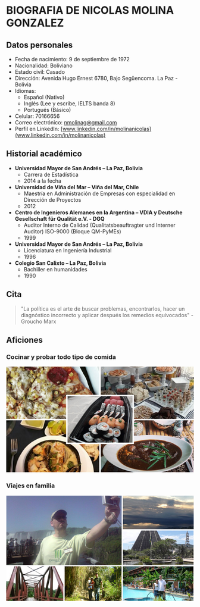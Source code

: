 # BIOGRAFIA DE NICOLAS MOLINA GONZALEZ

## Datos personales

* Fecha de nacimiento: 9 de septiembre de 1972
* Nacionalidad: Boliviano
* Estado civil: Casado
* Dirección: Avenida Hugo Ernest 6780, Bajo Següencoma. La Paz - Bolivia
* Idiomas:
  + Español (Nativo)
  + Inglés (Lee y escribe, IELTS banda 8)
  + Portugués (Básico)
* Celular: 70166656
* Correo electrónico: [nmolinag@gmail.com](nmolinag@gmail.com)
* Perfil en LinkedIn: [www.linkedin.com/in/molinanicolas](www.linkedin.com/in/molinanicolas)

## Historial académico

* __Universidad Mayor de San Andrés – La Paz, Bolivia__
  + Carrera de Estadística
  + 2014 a la fecha
* __Universidad de Viña del Mar – Viña del Mar, Chile__
  + Maestría en Administración de Empresas con especialidad en Dirección de Proyectos
  + 2012
* __Centro de Ingenieros Alemanes en la Argentina – VDIA y Deutsche Gesellschaft für Qualität e.V. - DGQ__
  + Auditor Interno de Calidad (Qualitatsbeauftragter und Interner Auditor) ISO-9000 (Bloque QM-PyMEs)
  + 1999
* __Universidad Mayor de San Andrés – La Paz, Bolivia__
  + Licenciatura en Ingeniería Industrial
  + 1996
* __Colegio San Calixto – La Paz, Bolivia__
  + Bachiller en humanidades
  + 1990

## Cita

> "La política es el arte de buscar problemas, encontrarlos, hacer un diagnóstico incorrecto y aplicar después los remedios equivocados" - Groucho Marx

## Aficiones

### Cocinar y probar todo tipo de comida
![](Comida.png)

### Viajes en familia

![](Viajespeq.png)